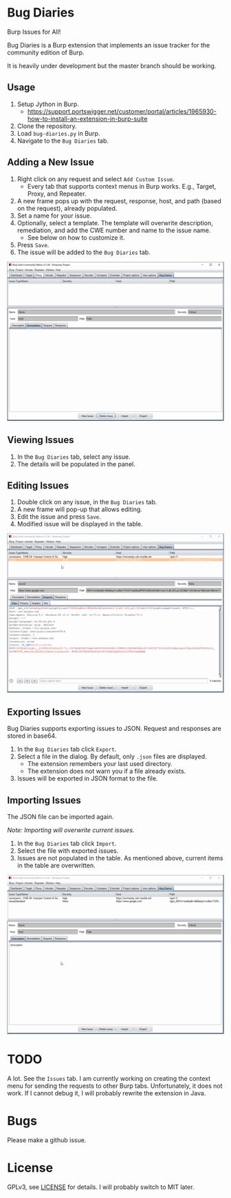 # Bug Diaries
Burp Issues for All!

Bug Diaries is a Burp extension that implements an issue tracker for the
community edition of Burp.

It is heavily under development but the master branch should be working.

## Usage
1. Setup Jython in Burp.
    * https://support.portswigger.net/customer/portal/articles/1965930-how-to-install-an-extension-in-burp-suite
2. Clone the repository.
3. Load `bug-diaries.py` in Burp.
4. Navigate to the `Bug Diaries` tab.

## Adding a New Issue

1. Right click on any request and select `Add Custom Issue`.
    * Every tab that supports context menus in Burp works. E.g., Target, Proxy,
    and Repeater.
2. A new frame pops up with the request, response, host, and path (based on the
   request), already populated.
3. Set a name for your issue.
4. Optionally, select a template. The template will overwrite description,
   remediation, and add the CWE number and name to the issue name.
    * See below on how to customize it.
5. Press `Save`.
6. The issue will be added to the `Bug Diaries` tab.

![new issue](.github/newissue.gif)

## Viewing Issues

1. In the `Bug Diaries` tab, select any issue.
2. The details will be populated in the panel.

## Editing Issues

1. Double click on any issue, in the `Bug Diaries` tab.
2. A new frame will pop-up that allows editing.
3. Edit the issue and press `Save`.
4. Modified issue will be displayed in the table.

![edit issue](.github/editissue.gif)

## Exporting Issues
Bug Diaries supports exporting issues to JSON. Request and responses are
stored in base64.

1. In the `Bug Diaries` tab click `Export`.
2. Select a file in the dialog. By default, only `.json` files are displayed.
    * The extension remembers your last used directory.
    * The extension does not warn you if a file already exists.
3. Issues will be exported in JSON format to the file.

## Importing Issues
The JSON file can be imported again.

*Note: Importing will overwrite current issues.*

1. In the `Bug Diaries` tab click `Import`.
2. Select the file with exported issues.
3. Issues are not populated in the table. As mentioned above, current items in
    the table are overwritten.

![export and import](.github/export-import.gif)

# TODO
A lot. See the `Issues` tab. I am currently working on creating the context menu
for sending the requests to other Burp tabs. Unfortunately, it does not work. If
I cannot debug it, I will probably rewrite the extension in Java.

# Bugs
Please make a github issue.

# License
GPLv3, see [LICENSE](LICENSE) for details. I will probably switch to MIT later.